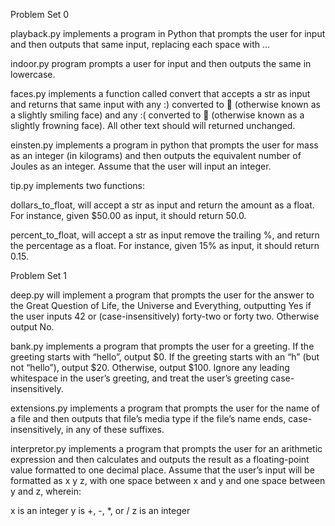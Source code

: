 Problem Set 0

playback.py implements a program in Python that prompts the user for input and then outputs that same input, replacing each space with ...

indoor.py program prompts a user for input and then outputs the same in lowercase.

faces.py implements a function called convert that accepts a str as input and returns that same input with any :) converted to 🙂 (otherwise known as a slightly smiling face) and any :( converted to 🙁 (otherwise known as a slightly frowning face). All other text should will returned unchanged.

einsten.py implements a program in python that prompts the user for mass as an integer (in kilograms) and then outputs the equivalent number of Joules as an integer. Assume that the user will input an integer.

tip.py implements two functions:

dollars_to_float, will accept a str as input and return the amount as a float. For instance, given $50.00 as input, it should return 50.0.

percent_to_float, will accept a str as input remove the trailing %, and return the percentage as a float. For instance, given 15% as input, it should return 0.15.

Problem Set 1 

deep.py will implement a program that prompts the user for the answer to the Great Question of Life, the Universe and Everything, outputting Yes if the user inputs 42 or (case-insensitively) forty-two or forty two. Otherwise output No.

bank.py implements a program that prompts the user for a greeting. If the greeting starts with “hello”, output $0. If the greeting starts with an “h” (but not “hello”), output $20. Otherwise, output $100. Ignore any leading whitespace in the user’s greeting, and treat the user’s greeting case-insensitively.

extensions.py implements a program that prompts the user for the name of a file and then outputs that file’s media type if the file’s name ends, case-insensitively, in any of these suffixes.

interpretor.py implements a program that prompts the user for an arithmetic expression and then calculates and outputs the result as a floating-point value formatted to one decimal place. Assume that the user’s input will be formatted as x y z, with one space between x and y and one space between y and z, wherein:

x is an integer
y is +, -, *, or /
z is an integer

